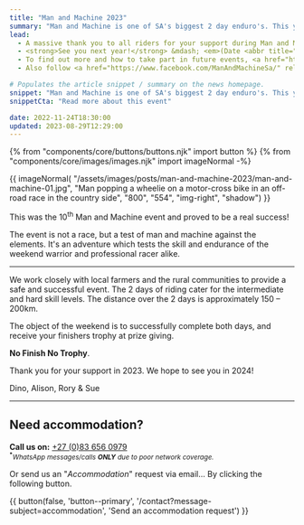 ```yaml
---
title: "Man and Machine 2023"
summary: "Man and Machine is one of SA's biggest 2 day enduro's. This year's event was a huge success and took place on Sat–Sun, 26<sup>th</sup>-27<sup>th</sup> August 2023"
lead:
  - A massive thank you to all riders for your support during Man and Machine 2023!
  - <strong>See you next year!</strong> &mdash; <em>(Date <abbr title="To be confirmed.">TBC</abbr>)</em>
  - To find out more and how to take part in future events, <a href="https://manandmachinesa.wordpress.com/" rel="external">visit the official Man and Machine website</a>.
  - Also follow <a href="https://www.facebook.com/ManAndMachineSa/" rel="external">Man and Machine on Facebook</a> for updates.

# Populates the article snippet / summary on the news homepage.
snippet: "Man and Machine is one of SA's biggest 2 day enduro's. This year's event was a huge success and took place on Sat–Sun, 26<sup>th</sup>-27<sup>th</sup> August 2023."
snippetCta: "Read more about this event"

date: 2022-11-24T18:30:00
updated: 2023-08-29T12:29:00
---
```


{% from "components/core/buttons/buttons.njk" import button %}
{% from "components/core/images/images.njk" import imageNormal -%}

{{ imageNormal(
  "/assets/images/posts/man-and-machine-2023/man-and-machine-01.jpg",
  "Man popping a wheelie on a motor-cross bike in an off-road race in the country side",
  "800",
  "554",
  "img-right",
  "shadow")
}}

This was the 10<sup>th</sup> Man and Machine event and proved to be a real success!

The event is not a race, but a test of man and machine against the elements. It's an adventure which tests the skill and endurance of the weekend warrior and professional racer alike.

---

We work closely with local farmers and the rural communities to provide a safe and successful event. The 2 days of riding cater for the intermediate and hard skill levels. The distance over the 2 days is approximately 150 &ndash; 200km.

The object of the weekend is to successfully complete both days, and receive your finishers trophy at prize giving.

**No Finish No Trophy**.

Thank you for your support in 2023. We hope to see you in 2024!

Dino, Alison, Rory &amp; Sue

---

## Need accommodation?

**Call us on:** <a href="tel:27-83-6560979" rel="nofollow">+27 (0)83 656 0979</a>  
<small><sup><b>*</b></sup>*WhatsApp messages/calls **ONLY** due to poor network coverage.*</small>

Or send us an "*Accommodation*" request via email... <span class="visually-hidden">By clicking the following button.</span>

{{ button(false, 'button--primary', '/contact?message-subject=accommodation', 'Send an accommodation request') }}
